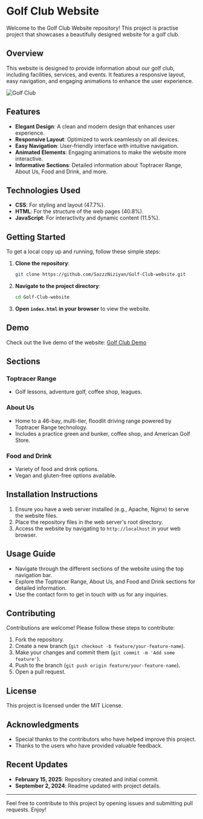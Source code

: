 
# Golf Club Website

Welcome to the Golf Club Website repository! This project is practise project that showcases a beautifully designed website for a golf club.

## Overview

This website is designed to provide information about our golf club, including facilities, services, and events. It features a responsive layout, easy navigation, and engaging animations to enhance the user experience.

![Golf Club]((https://github.com/SazzzNiziyan/Golf-Club-website/blob/main/Screen%20Recording%202024-08-30%20102046.mp4))

## Features

- **Elegant Design**: A clean and modern design that enhances user experience.
- **Responsive Layout**: Optimized to work seamlessly on all devices.
- **Easy Navigation**: User-friendly interface with intuitive navigation.
- **Animated Elements**: Engaging animations to make the website more interactive.
- **Informative Sections**: Detailed information about Toptracer Range, About Us, Food and Drink, and more.

## Technologies Used

- **CSS**: For styling and layout (47.7%).
- **HTML**: For the structure of the web pages (40.8%).
- **JavaScript**: For interactivity and dynamic content (11.5%).

## Getting Started

To get a local copy up and running, follow these simple steps:

1. **Clone the repository**:
    ```sh
    git clone https://github.com/SazzzNiziyan/Golf-Club-website.git
    ```
2. **Navigate to the project directory**:
    ```sh
    cd Golf-Club-website
    ```
3. **Open `index.html` in your browser** to view the website.

## Demo

Check out the live demo of the website:
[Golf Club Demo](https://sazzzniziyan.github.io/Golf-Club-website/)

## Sections

### Toptracer Range
- Golf lessons, adventure golf, coffee shop, leagues.

### About Us
- Home to a 46-bay, multi-tier, floodlit driving range powered by Toptracer Range technology.
- Includes a practice green and bunker, coffee shop, and American Golf Store.

### Food and Drink
- Variety of food and drink options.
- Vegan and gluten-free options available.

## Installation Instructions

1. Ensure you have a web server installed (e.g., Apache, Nginx) to serve the website files.
2. Place the repository files in the web server's root directory.
3. Access the website by navigating to `http://localhost` in your web browser.

## Usage Guide

- Navigate through the different sections of the website using the top navigation bar.
- Explore the Toptracer Range, About Us, and Food and Drink sections for detailed information.
- Use the contact form to get in touch with us for any inquiries.

## Contributing

Contributions are welcome! Please follow these steps to contribute:

1. Fork the repository.
2. Create a new branch (`git checkout -b feature/your-feature-name`).
3. Make your changes and commit them (`git commit -m 'Add some feature'`).
4. Push to the branch (`git push origin feature/your-feature-name`).
5. Open a pull request.

## License

This project is licensed under the MIT License.

## Acknowledgments

- Special thanks to the contributors who have helped improve this project.
- Thanks to the users who have provided valuable feedback.

## Recent Updates

- **February 15, 2025**: Repository created and initial commit.
- **September 2, 2024**: Readme updated with project details.

---

Feel free to contribute to this project by opening issues and submitting pull requests. Enjoy!
```

